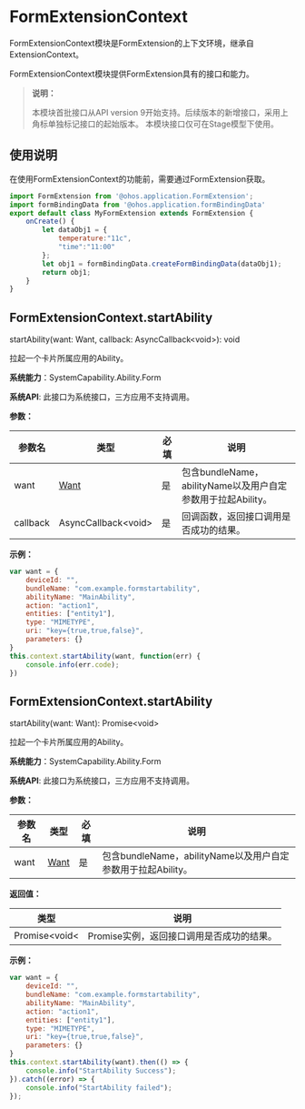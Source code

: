# FormExtensionContext

FormExtensionContext模块是FormExtension的上下文环境，继承自ExtensionContext。

FormExtensionContext模块提供FormExtension具有的接口和能力。

> **说明：**
>
> 本模块首批接口从API version 9开始支持。后续版本的新增接口，采用上角标单独标记接口的起始版本。
> 本模块接口仅可在Stage模型下使用。

## 使用说明

在使用FormExtensionContext的功能前，需要通过FormExtension获取。
```js
import FormExtension from '@ohos.application.FormExtension';
import formBindingData from '@ohos.application.formBindingData'
export default class MyFormExtension extends FormExtension {
    onCreate() {
        let dataObj1 = {
            temperature:"11c",
            "time":"11:00"
        };
        let obj1 = formBindingData.createFormBindingData(dataObj1);
        return obj1;
    }
}

```

## FormExtensionContext.startAbility

startAbility(want: Want, callback: AsyncCallback&lt;void&gt;): void

拉起一个卡片所属应用的Ability。

**系统能力**：SystemCapability.Ability.Form

**系统API**: 此接口为系统接口，三方应用不支持调用。

**参数：**

| 参数名 |                类型               | 必填 |              说明               |
| ------| --------------------------------- | ---- | -------------------------------------- |
| want| [Want](js-apis-application-Want.md) | 是  | 包含bundleName，abilityName以及用户自定参数用于拉起Ability。 |
| callback| AsyncCallback&lt;void&gt;       | 是  | 回调函数，返回接口调用是否成功的结果。 |

**示例：**

```js
var want = {
    deviceId: "",
    bundleName: "com.example.formstartability",
    abilityName: "MainAbility",
    action: "action1",
    entities: ["entity1"],
    type: "MIMETYPE",
    uri: "key={true,true,false}",
    parameters: {}
}
this.context.startAbility(want, function(err) {
    console.info(err.code);
})
```

## FormExtensionContext.startAbility

startAbility(want: Want): Promise&lt;void&gt;

拉起一个卡片所属应用的Ability。

**系统能力**：SystemCapability.Ability.Form

**系统API**: 此接口为系统接口，三方应用不支持调用。

**参数：**

| 参数名 |                类型               | 必填 |              说明               |
| ------| --------------------------------- | ---- | -------------------------------------- |
| want| [Want](js-apis-application-Want.md) | 是  | 包含bundleName，abilityName以及用户自定参数用于拉起Ability。 |

**返回值：**

| 类型          | 说明                                |
| ------------ | ---------------------------------- |
| Promise&lt;void&lt; | Promise实例，返回接口调用是否成功的结果。 |

**示例：**

```js
var want = {
    deviceId: "",
    bundleName: "com.example.formstartability",
    abilityName: "MainAbility",
    action: "action1",
    entities: ["entity1"],
    type: "MIMETYPE",
    uri: "key={true,true,false}",
    parameters: {}
}
this.context.startAbility(want).then(() => {
    console.info("StartAbility Success");
}).catch((error) => {
    console.info("StartAbility failed");
});
```